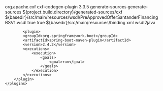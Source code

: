<build>
		<plugins>
			<plugin>
				<groupId>org.apache.cxf</groupId>
				<artifactId>cxf-codegen-plugin</artifactId>
				<version>3.3.5</version>
				<executions>
					<execution>
						<id>generate-sources</id>
						<phase>generate-sources</phase>
						<configuration>
							<sourceRoot>${project.build.directory}/generated-sources/cxf
							</sourceRoot>
							<wsdlOptions>
								<wsdlOption>
									<wsdl>${basedir}/src/main/resources/wsdl/PreApprovedOfferSantanderFinancingBSV1.wsdl
									</wsdl>
									<autoNameResolution>true</autoNameResolution>
									<extendedSoapHeaders>true</extendedSoapHeaders>
									<bindingFiles>
										<bindingFile>${basedir}/src/main/resources/binding.xml
										</bindingFile>
									</bindingFiles>
								</wsdlOption>
							</wsdlOptions>
						</configuration>
						<goals>
							<goal>wsdl2java</goal>
						</goals>
					</execution>
				</executions>
			</plugin>

			<plugin>
            <groupId>org.springframework.boot</groupId>
            <artifactId>spring-boot-maven-plugin</artifactId>
            <version>2.4.2</version>
            <executions>
                <execution>
                    <goals>
                        <goal>run</goal>
                    </goals>
                </execution>
            </executions>
        </plugin>
    </plugins>
</build>

